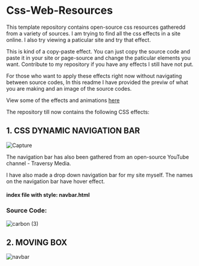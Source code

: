 # Css-Web-Resources


This template repository contains open-source css resources gatheredd from a variety of sources. I am trying to find all the css effects in a site online. I also try viewing a paticular site and try that effect. 
 
This is kind of a copy-paste effect. You can just copy the source code and paste it in your site or page-source and change the paticular elements you want. Contribute to my repository if you have any effects I still have not put. 

For those who want to apply these effects right now without navigating between source codes, In this readme I have  provided the previw of what you are making and an image of the source codes.

View some of the effects and animations [here](https://projects-aryankapoor.netlify.app/)

The repository till now contains the following CSS effects:



## 1. CSS DYNAMIC NAVIGATION BAR
![Capture](https://user-images.githubusercontent.com/64773763/91126876-a7b62f00-e6c2-11ea-8d8d-db7b3787db2d.JPG)

The navigation bar has also been gathered from an open-source YouTube channel - Traversy Media.

I have also made a drop down navigation bar for my site myself. 
The names on the navigation bar have hover effect.
#### index file with style: navbar.html

### Source Code:
![carbon (3)](https://user-images.githubusercontent.com/64773763/91127166-535f7f00-e6c3-11ea-9020-afb283b829b4.png)


## 2. MOVING BOX 
![navbar](https://user-images.githubusercontent.com/64773763/91128975-d0d8be80-e6c6-11ea-98c9-e2b6021330f7.png)


